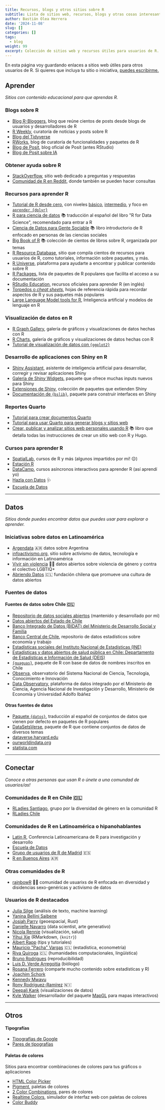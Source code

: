```yaml
---
title: Recursos, blogs y otros sitios sobre R
subtitle: Lista de sitios web, recursos, blogs y otras cosas interesantes sobre R que uso/consulto frecuentemente
author: Bastián Olea Herrera
date: '2024-11-08'
slug: []
categories: []
tags: 
  - blog
weight: 99
excerpt: Colección de sitios web y recursos útiles para usuarios de R. Incluye sitios desde donde obtener datos, blogs de usuarios de R, sitios útiles para visualización de datos, y más.
---
```


En esta página voy guardando enlaces a sitios web útiles para otros usuarios de R. Si quieres que incluya tu sitio o iniciativa, [puedes escribirme.](/contact/)


## Aprender
_Sitios con contenido educacional para que aprendas R._

### Blogs sobre R
- [Blog R-Bloggers](https://www.r-bloggers.com/), blog que reúne cientos de posts desde blogs de usuarios y desarrolladores de R
- [R Weekly](https://rweekly.org), curatoría de noticias y posts sobre R
- [Blog del Tidyverse](https://www.tidyverse.org/blog/)
- [RWorks](https://rworks.dev/), blog de curatoría de funcionalidades y paquetes de R
- [Blog de Posit](https://posit.co/blog/), blog oficial de Posit (antes RStudio)
- [Blog de Posit sobre IA](https://blogs.rstudio.com/ai/)

### Obtener ayuda sobre R
- [StackOverflow](https://stackoverflow.com/collectives/r-language), sitio web dedicado a preguntas y respuestas
- [Comunidad de R en Reddit](https://www.reddit.com/r/rstats), donde también se pueden hacer consultas

### Recursos para aprender R
- [Tutorial de R desde cero](https://bastianolea.rbind.io/blog/r_introduccion/), con niveles [básico](/blog/r_introduccion/r_basico/), [intermedio](/blog/r_introduccion/r_intermedio/), y foco en [`aprender {dplyr}`](/blog/r_introduccion/dplyr_intro/)
- [R para ciencia de datos](https://es.r4ds.hadley.nz) 📚 traducción al español del libro "R for Data Science", recomendado para entrar a R
- [Ciencia de Datos para Gente Sociable](https://bitsandbricks.github.io/ciencia_de_datos_gente_sociable/) 📚 libro introductorio de R enfocado en personas de las ciencias sociales
- [Big Book of R](https://www.bigbookofr.com/index.html#live-stats) 📚 colección de cientos de libros sobre R, organizada por temas
- [R Resource Database](https://www.resourcesdatabase.com), sitio que compila cientos de recursos para usuarios de R, como tutoriales, información sobre paquetes, y más.
- [R Universe](https://r-universe.dev/search), plataforma para ayudarte a encontrar y publicar contenido sobre R
- [R Packages](https://r-packages.io), lista de paquetes de R populares que facilita el acceso a su documentación
- [RStudio Education](https://education.rstudio.com), recursos oficiales para aprender R (en inglés)
- [Torpedos o _cheat sheets_](https://posit.co/resources/cheatsheets/), hojas de referencia rápida para recordar aspectos de R y sus paquetes más populares
- [Large Language Model tools for R](https://luisdva.github.io/llmsr-book/), Inteligencia artificial y modelos de lenguaje en R

### Visualización de datos en R
- [R Graph Gallery](https://www.r-graph-gallery.com/), galería de gráficos y visualizaciones de datos hechas con R
- [R Charts](https://r-charts.com/es/), galería de gráficos y visualizaciones de datos hechas con R
- [Tutorial de visualización de datos con `{ggplot2}`](/blog/r_introduccion/tutorial_visualizacion_ggplot/)

### Desarrollo de aplicaciones con Shiny en R
- [Shiny Assistant](https://shiny.posit.co/blog/posts/shiny-assistant/), asistente de inteligencia artificial para desarrollar, corregir y revisar aplicaciones Shiny
- [Galería de Shiny Widgets](http://shinyapps.dreamrs.fr/shinyWidgets/), paquete que ofrece muchas inputs nuevos para Shiny
- [Extensiones de Shiny](https://github.com/nanxstats/awesome-shiny-extensions), colección de paquetes que extienden Shiny
- [Documentación de `{bslib}`](https://rstudio.github.io/bslib/index.html), paquete para construir interfaces en Shiny

### Reportes Quarto
- [Tutorial para crear documentos Quarto](https://bastianolea.rbind.io/blog/quarto_reportes/)
- [Tutorial para usar Quarto para generar blogs y sitios web](https://bastianolea.rbind.io/blog/tutorial_quarto_github_pages/)
- [Crear, publicar y analizar sitios web personales usando R](https://r4sites-book.netlify.app) 📚 libro que detalla todas las instrucciones de crear un sitio web con R y Hugo.

### Cursos para aprender R
- [SpatialLab](https://spatiallab.cl), cursos de R y más (algunos impartidos por mi! 😌)
- [Estación R](https://estacion-r.com)
- [DataCamp](https://www.datacamp.com), cursos asíncronos interactivos para aprender R (así aprendí yo)
- [Hazla con Datos](https://hazlacondatos.com) 🩺
- [Escuela de Datos](https://escueladedatos.online)


----


## Datos
_Sitios donde puedes encontrar datos que puedes usar para explorar o aprender._

### Iniciativas sobre datos en Latinoamérica
- [Argendata](https://argendata.fund.ar) 🇦🇷 datos sobre Argentina
- [infoactivismo.org](https://infoactivismo.org/), sitio sobre activismo de datos, tecnología e información en Latinoamérica
- [Vivir sin violencia](https://www.vivirsinviolencia.org) 🏳️‍🌈 datos abiertos sobre violencia de género y contra el colectivo LGBTIQ+
- [Abriendo Datos](https://www.abriendodatos.org) 🇨🇱 fundación chilena que promueve una cultura de datos abiertos


### Fuentes de datos

#### Fuentes de datos sobre Chile 🇨🇱
- [Repositorio de datos sociales abiertos](https://bastianolea.github.io/datos_sociales/) (mantenido y desarrollado por mi)
- [Datos abiertos del Estado de Chile](https://datos.gob.cl) 
- [Banco Integrado de Datos (BIDAT) del Ministerio de Desarrollo Social y Familia](https://bidat.midesof.cl/) 
- [Banco Central de Chile](https://si3.bcentral.cl/siete), repositorio de datos estadísticos sobre economía y trabajo
- [Estadísticas sociales del Instituto Nacional de Estadísticas (INE)](https://www.ine.gob.cl/estadisticas/)
- [Estadísticas y datos abiertos de salud pública en Chile: Departamento de Estadísticas e Información de Salud (DEIS)](https://deis.minsal.cl/#estadisticas)
- [`{guaguas}`](https://rivaquiroga.github.io/guaguas/index.html), paquete de R con base de datos de nombres inscritos en Chile
- [Observa](https://observa.minciencia.gob.cl), observatorio del Sistema Nacional de Ciencia, Tecnología, Conocimiento e Innovación
- [Data Observatory](https://dataobservatory.net), plataforma de datos integrado por el Ministerio de Ciencia, Agencia Nacional de Investigación y Desarrollo, Ministerio de Economía y Universidad Adolfo Ibáñez

#### Otras fuentes de datos
- [Paquete `{datos}`](https://cienciadedatos.github.io/datos/), traducción al español de conjuntos de datos que vienen por defecto en paquetes de R populares
- [DataSetsVerse](https://lightbluetitan.github.io/datasetsverse/), paquete de R que contiene conjuntos de datos de diversos temas
- [dataverse.harvard.edu](https://dataverse.harvard.edu/)
- [ourworldindata.org](https://ourworldindata.org/)
- [statista.com](https://es.statista.com/)

----

## Conectar
_Conoce a otras personas que usan R o únete a una comundad de usuarios/as!_

### Comunidades de R en Chile 🇨🇱
- [RLadies Santiago](https://www.meetup.com/rladies-scl/), grupo por la diversidad de género en la comunidad R
- [RLadies Chile](https://linktr.ee/rladieschile) 


### Comunidades de R en Latinoamérica o hipanohablantes
- [Latin R](https://latinr.org), Conferencia Latinoamericana de R para investigación y desarrollo
- [Escuela de Datos](https://escueladedatos.online)
- [Grupo de usuarios de R de Madrid](https://madrid.r-es.org) 🇪🇸
- [R en Buenos Aires](https://www.meetup.com/renbaires/?_xtd=gqFyqTIxOTE0ODE0MqFwp2FuZHJvaWQ%253D&from=ref) 🇦🇷

### Otras comunidades de R
- [rainbowR](https://rainbowr.org) 🏳️‍🌈 comunidad de usuarixs de R enfocada en diversidad y disidencias sexo-genéricas y activismo de datos

### Usuarios de R destacados
- [Julia Silge](https://juliasilge.com) (análisis de texto, machine learning)
- [Yanina Bellini Saibene](https://yabellini.netlify.app)
- [Josiah Parry](https://josiahparry.com) (geoespacial, Rust)
- [Danielle Navarro](https://blog.djnavarro.net) (data scientist, arte generativo)
- [Nicola Rennie](https://nrennie.rbind.io) (visualización, salud)
- [Yihui Xie](https://yihui.org/en/) (RMarkdown, `{knitr}`)
- [Albert Rapp](https://albert-rapp.de/blog) (tips y tutoriales)
- [Mauricio "Pacha" Vargas](https://pacha.dev/blog/) 🇨🇱 (estadística, econometría)
- [Riva Quiroga](https://rivaquiroga.cl/ahora/) 🇨🇱 (humanidades computacionales, lingüística)
- [Bruno Rodrigues](https://www.brodrigues.co) (reproducibilidad)
- [Luis D. Verde Arregoitia](https://luisdva.github.io) (biólogo)
- [Rosana Ferrero](https://x.com/RosanaFerrero) (comparte mucho contenido sobre estadísticas y R)
- [Joachim Schork](https://statisticsglobe.com)
- [Kennedy Mwavu](https://x.com/kennedymwavu)
- [Rony Rodríguez-Ramírez](https://rrmaximiliano.github.io) 🇳🇮
- [Deepali Kank](https://deepalikank.in) (visualizaciones de datos)
- [Kyle Walker](https://walker-data.com) (desarrollador del paquete [MapGL](https://github.com/walkerke/mapgl) para mapas interactivos)

----

## Otros

#### Tipografías
- [Tipografías de Google](https://fonts.google.com/)
- [Pares de tipografías](https://www.fontpair.co/all)


#### Paletas de colores
Sitios para encontrar combinaciones de colores para tus gráficos o aplicaciones
- [HTML Color Picker](https://www.w3schools.com/colors/colors_picker.asp)
- [Pigment](https://pigment.shapefactory.co), paletas de colores
- [2 Color Combinations](https://2colors.colorion.co), pares de colores
- [Realtime Colors](https://www.realtimecolors.com), simulador de interfaz web con paletas de colores
- [Color Buddy](https://color-buddy.netlify.app/)

